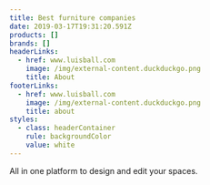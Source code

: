 ```yaml
---
title: Best furniture companies
date: 2019-03-17T19:31:20.591Z
products: []
brands: []
headerLinks:
  - href: www.luisball.com
    image: /img/external-content.duckduckgo.png
    title: About
footerLinks:
  - href: www.luisball.com
    image: /img/external-content.duckduckgo.png
    title: about
styles:
  - class: headerContainer
    rule: backgroundColor
    value: white
---
```

All in one platform to design and edit your spaces.
